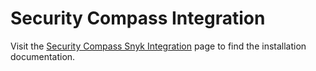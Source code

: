 # Security Compass Integration

Visit the [Security Compass Snyk Integration](https://docs.sdelements.com/release/latest/guide/docs/integrations/security_tools/supported_tools/snyk/) page to find the installation documentation.
